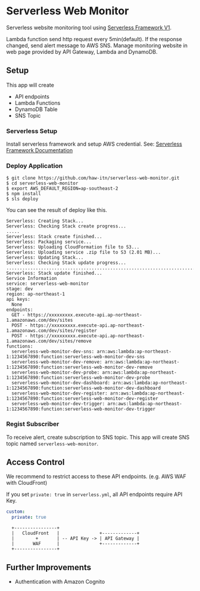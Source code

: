 # Serverless Web Monitor

Serverless website monitoring tool using [Serverless Framework V1](https://serverless.com/).

Lambda function send http request every 5min(default). If the response changed, send alert message to AWS SNS.
Manage monitoring website in web page provided by API Gateway, Lambda and DynamoDB.

## Setup

This app will create

* API endpoints
* Lambda Functions
* DynamoDB Table
* SNS Topic

### Serverless Setup

Install serverless framework and setup AWS credential.
See: [Serverless Framework Documentation](http://docs.serverless.com)

### Deploy Application

```
$ git clone https://github.com/haw-itn/serverless-web-monitor.git
$ cd serverless-web-monitor
$ export AWS_DEFAULT_REGION=ap-southeast-2
$ npm install
$ sls deploy
```

You can see the result of deploy like this.

```
Serverless: Creating Stack...
Serverless: Checking Stack create progress...
.....
Serverless: Stack create finished...
Serverless: Packaging service...
Serverless: Uploading CloudFormation file to S3...
Serverless: Uploading service .zip file to S3 (2.01 MB)...
Serverless: Updating Stack...
Serverless: Checking Stack update progress...
......................................................................................................................
Serverless: Stack update finished...
Service Information
service: serverless-web-monitor
stage: dev
region: ap-northeast-1
api keys:
  None
endpoints:
  GET - https://xxxxxxxxx.execute-api.ap-northeast-1.amazonaws.com/dev/sites
  POST - https://xxxxxxxxx.execute-api.ap-northeast-1.amazonaws.com/dev/sites/register
  POST - https://xxxxxxxxx.execute-api.ap-northeast-1.amazonaws.com/dev/sites/remove
functions:
  serverless-web-monitor-dev-sns: arn:aws:lambda:ap-northeast-1:1234567890:function:serverless-web-monitor-dev-sns
  serverless-web-monitor-dev-remove: arn:aws:lambda:ap-northeast-1:1234567890:function:serverless-web-monitor-dev-remove
  serverless-web-monitor-dev-probe: arn:aws:lambda:ap-northeast-1:1234567890:function:serverless-web-monitor-dev-probe
  serverless-web-monitor-dev-dashboard: arn:aws:lambda:ap-northeast-1:1234567890:function:serverless-web-monitor-dev-dashboard
  serverless-web-monitor-dev-register: arn:aws:lambda:ap-northeast-1:1234567890:function:serverless-web-monitor-dev-register
  serverless-web-monitor-dev-trigger: arn:aws:lambda:ap-northeast-1:1234567890:function:serverless-web-monitor-dev-trigger
```

### Regist Subscriber
To receive alert, create subscription to SNS topic. This app will create SNS topic named `serverless-web-monitor`.

## Access Control

We recommend to restrict access to these API endpoints.
(e.g. AWS WAF with CloudFront)

If you set `private: true` in `serverless.yml`, all API endpoints require API Key.

```serverless.yml
custom:
  private: true 
```

```
  +----------------+               
  |   CloudFront   |               +-------------+
  |        +       | -- API Key -> | API Gateway |
  |       WAF      |               +-------------+
  +----------------+               

```

## Further Improvements
* Authentication with Amazon Cognito
